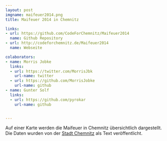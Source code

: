 ```yaml
---
layout: post
imgname: maifeuer2014.png
title: Maifeuer 2014 in Chemnitz

links:
- url: https://github.com/CodeForChemnitz/Maifeuer2014
  name: Github Repository
- url: http://codeforchemnitz.de/Maifeuer2014
  name: Webseite

colaborators:
- name: Morris Jobke
  links:
  - url: https://twitter.com/MorrisJbk
    url-name: twitter
  - url: https://github.com/MorrisJobke
    url-name: github
- name: Gunter Solf
  links:
  - url: https://github.com/pyrokar
    url-name: github


---
```


Auf einer Karte werden die Maifeuer in Chemnitz übersichtlich dargestellt. Die Daten wurden von der [Stadt Chemnitz][] als Text veröffentlicht.

[Stadt Chemnitz]: http://www.sachsen-fernsehen.de/Aktuell/Chemnitz/Artikel/1353000/Liste-der-stattfindenden-Hexenfeuer-in-Chemnitz-2014/
